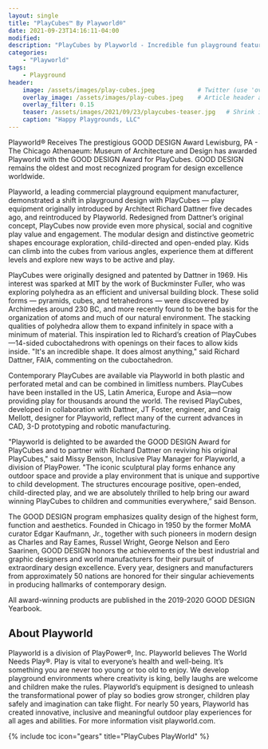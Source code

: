 ```yaml
---
layout: single
title: "PlayCubes™ By Playworld®"
date: 2021-09-23T14:16:11-04:00
modified:
description: "PlayCubes by Playworld - Incredible fun playground features"     # For Twitter, not the Title
categories:
    - "Playworld"
tags:
    - Playground
header:
    image: /assets/images/play-cubes.jpeg            # Twitter (use 'overlay_image')
    overlay_image: /assets/images/play-cubes.jpeg    # Article header at 2048x768
    overlay_filter: 0.15
    teaser: /assets/images/2021/09/23/playcubes-teaser.jpg   # Shrink image to 575x216
    caption: "Happy Playgrounds, LLC"
---
```



Playworld® Receives The prestigious GOOD DESIGN Award
Lewisburg, PA - The Chicago Athenaeum: Museum of Architecture and Design has awarded Playworld with the GOOD DESIGN Award for PlayCubes. GOOD DESIGN remains the oldest and most recognized program for design excellence worldwide.

Playworld, a leading commercial playground equipment manufacturer, demonstrated a shift in playground design with PlayCubes — play equipment originally introduced by Architect Richard Dattner five decades ago, and reintroduced by Playworld. Redesigned from Dattner’s original concept, PlayCubes now provide even more physical, social and cognitive play value and engagement. The modular design and distinctive geometric shapes encourage exploration, child-directed and open-ended play. Kids can climb into the cubes from various angles, experience them at different levels and explore new ways to be active and play.

PlayCubes were originally designed and patented by Dattner in 1969. His interest was sparked at MIT by the work of Buckminster Fuller, who was exploring polyhedra as an efficient and universal building block. These solid forms — pyramids, cubes, and tetrahedrons — were discovered by Archimedes around 230 BC, and more recently found to be the basis for the organization of atoms and much of our natural environment. The stacking qualities of polyhedra allow them to expand infinitely in space with a minimum of material. This inspiration led to Richard’s creation of PlayCubes—14-sided cuboctahedrons with openings on their faces to allow kids inside. "It's an incredible shape. It does almost anything," said Richard Dattner, FAIA, commenting on the cuboctahedron.

Contemporary PlayCubes are available via Playworld in both plastic and perforated metal and can be combined in limitless numbers. PlayCubes have been installed in the US, Latin America, Europe and Asia—now providing play for thousands around the world. The revised PlayCubes, developed in collaboration with Dattner, JT Foster, engineer, and Craig Mellott, designer for Playworld, reflect many of the current advances in CAD, 3-D prototyping and robotic manufacturing.

"Playworld is delighted to be awarded the GOOD DESIGN Award for PlayCubes and to partner with Richard Dattner on reviving his original PlayCubes," said Missy Benson, Inclusive Play Manager for Playworld, a division of PlayPower. "The iconic sculptural play forms enhance any outdoor space and provide a play environment that is unique and supportive to child development. The structures encourage positive, open-ended, child-directed play, and we are absolutely thrilled to help bring our award winning PlayCubes to children and communities everywhere,” said Benson.

The GOOD DESIGN program emphasizes quality design of the highest form, function and aesthetics. Founded in Chicago in 1950 by the former MoMA curator Edgar Kaufmann, Jr., together with such pioneers in modern design as Charles and Ray Eames, Russel Wright, George Nelson and Eero Saarinen, GOOD DESIGN honors the achievements of the best industrial and graphic designers and world manufacturers for their pursuit of extraordinary design excellence. Every year, designers and manufacturers from approximately 50 nations are honored for their singular achievements in producing hallmarks of contemporary design.

All award-winning products are published in the 2019-2020 GOOD DESIGN Yearbook.

About Playworld
---

Playworld is a division of PlayPower®, Inc. Playworld believes The World Needs Play®. Play is vital to everyone’s health and well-being. It’s something you are never too young or too old to enjoy. We develop playground environments where creativity is king, belly laughs are welcome and children make the rules. Playworld’s equipment is designed to unleash the transformational power of play so bodies grow stronger, children play safely and imagination can take flight. For nearly 50 years, Playworld has created innovative, inclusive and meaningful outdoor play experiences for all ages and abilities. For more information visit playworld.com.
<!-- Table of Contents -->
{% include toc icon="gears" title="PlayCubes PlayWorld" %}



[blue]: /ironman-70-3-virginia-blue-ridge-2022-race-report/
